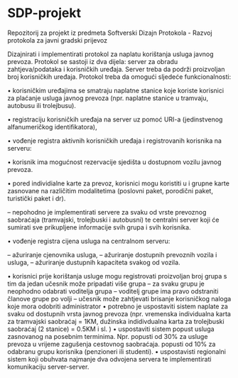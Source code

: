 # SDP-projekt
Repozitorij za projekt iz predmeta Softverski Dizajn Protokola - Razvoj protokola za javni gradski prijevoz


Dizajnirati i implementirati protokol za naplatu korištanja usluga javnog prevoza. Protokol se sastoji iz dva
dijela: server za obradu zahtjeva/podataka i korisničkih uređaja. Server treba da podrži proizvoljan broj
korisničkih uređaja. Protokol treba da omogući sljedeće funkcionalnosti:

• korisničkim uređajima se smatraju naplatne stanice koje koriste korisnici za plaćanje usluga javnog prevoza
(npr. naplatne stanice u tramvaju, autobusu ili trolejbusu).

• registraciju korisničkih uređaja na server uz pomoć URI-a (jedinstvenog alfanumeričkog identifikatora),

• vođenje registra aktivnih korisničkih uređaja i registrovanih korisnika na serveru:

• korisnik ima mogućnost rezervacije sjedišta u dostupnom vozilu javnog prevoza.

• pored individialne karte za prevoz, korisnici mogu koristiti u i grupne karte zasnovane na različitim
modalitetima (poslovni paket, porodični paket, turistički paket i dr).

– nepohodno je implementirati servere za svaku od vrste prevoznog saobraćaja (tramvajski, trolejbuski
i autobusni) te centralni server koji će sumirati sve prikupljene informacije svih grupa i svih korisnika.

• vođenje registra cijena usluga na centralnom serveru:

– ažuriranje cjenovnika usluga,
– ažuriranje dostupnih prevoznih vozila i usluga,
– ažuriranje dustupnih kapaciteta svakog od vozila.

• korisnici prije korištanja usluge mogu registrovati proizvoljan broj grupa s tim da jedan učesnik može
pripadati više grupa
– za svaku grupu je neophodno odabrati voditelja grupa
– voditelj grupe ima pravo odstraniti članove grupe po volji
– učesnik može zahtjevati brisanje korisničkog naloga koje mora odobriti administrator
• potrebno je uspostaviti sistem naplate za svaku od dostupnih vrsta javnog prevoza (npr. vremenska
individualna karta za tramvajski saobraćaj = 1KM, dužinska indidivdualna karta za trolejbuski saobraćaj
(2 stanice) = 0.5KM i sl. )
• uspostaviti sistem popust usluga zasnovanog na posebnim terminima. Npr. popusti od 30% za usluge prevoza u vrijeme zagušenja cestovnog saobraćaja. popusti od 10% za odabranu grupu korisnika (penzioneri
ili studenti).
• uspostavisti regionalni sistem koji obuhvata najmanje dva odvojena servera te implementirati komunikaciju
server-server.
